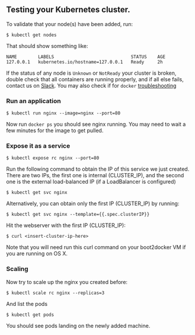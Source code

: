 ## Testing your Kubernetes cluster.

To validate that your node(s) have been added, run:

```console
$ kubectl get nodes
```

That should show something like:

```console
NAME        LABELS                             STATUS    AGE
127.0.0.1   kubernetes.io/hostname=127.0.0.1   Ready     2h
```

If the status of any node is `Unknown` or `NotReady` your cluster is broken, double check that all containers are running properly, and if all else fails, contact us on [Slack](../../troubleshooting.md#slack).
You may also check if for `docker` [troubleshooting](../docker.md#troubleshooting)

### Run an application

```console
$ kubectl run nginx --image=nginx --port=80
```

Now run `docker ps` you should see nginx running.  You may need to wait a few minutes for the image to get pulled.

### Expose it as a service

```console
$ kubectl expose rc nginx --port=80
```

Run the following command to obtain the IP of this service we just created. There are two IPs, the first one is internal (CLUSTER_IP), and the second one is the external load-balanced IP (if a LoadBalancer is configured)

```console
$ kubectl get svc nginx
```

Alternatively, you can obtain only the first IP (CLUSTER_IP) by running:

```console
$ kubectl get svc nginx --template={{.spec.clusterIP}}
```

Hit the webserver with the first IP (CLUSTER_IP):

```console
$ curl <insert-cluster-ip-here>
```

Note that you will need run this curl command on your boot2docker VM if you are running on OS X.

### Scaling

Now try to scale up the nginx you created before:

```console
$ kubectl scale rc nginx --replicas=3
```

And list the pods

```console
$ kubectl get pods
```

You should see pods landing on the newly added machine.
